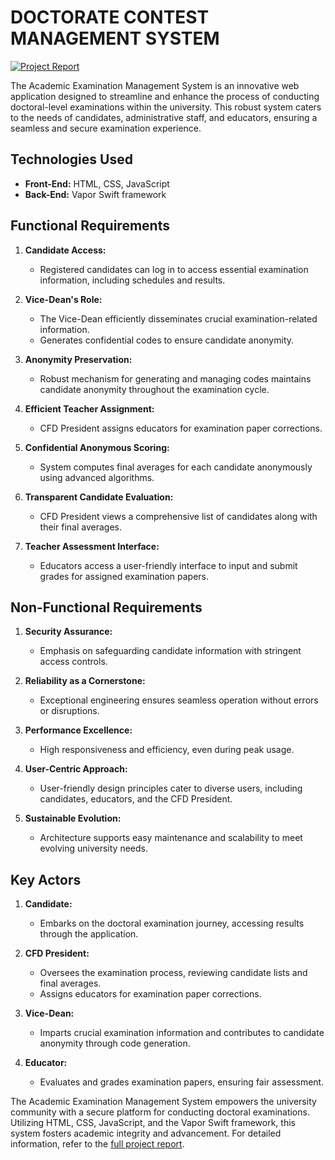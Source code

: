 # DOCTORATE CONTEST MANAGEMENT SYSTEM 

[![Project Report](https://img.shields.io/badge/Project%20Report-View%20Report-blue)](https://github.com/Napi55/ConcourDoc2UC/files/12241518/EDL-Rapport45.pdf)

The Academic Examination Management System is an innovative web application designed to streamline and enhance the process of conducting doctoral-level examinations within the university. This robust system caters to the needs of candidates, administrative staff, and educators, ensuring a seamless and secure examination experience.

## Technologies Used

- **Front-End:** HTML, CSS, JavaScript
- **Back-End:** Vapor Swift framework

## Functional Requirements

1. **Candidate Access:**
   - Registered candidates can log in to access essential examination information, including schedules and results.

2. **Vice-Dean's Role:**
   - The Vice-Dean efficiently disseminates crucial examination-related information.
   - Generates confidential codes to ensure candidate anonymity.

3. **Anonymity Preservation:**
   - Robust mechanism for generating and managing codes maintains candidate anonymity throughout the examination cycle.

4. **Efficient Teacher Assignment:**
   - CFD President assigns educators for examination paper corrections.

5. **Confidential Anonymous Scoring:**
   - System computes final averages for each candidate anonymously using advanced algorithms.

6. **Transparent Candidate Evaluation:**
   - CFD President views a comprehensive list of candidates along with their final averages.

7. **Teacher Assessment Interface:**
   - Educators access a user-friendly interface to input and submit grades for assigned examination papers.

## Non-Functional Requirements

1. **Security Assurance:**
   - Emphasis on safeguarding candidate information with stringent access controls.

2. **Reliability as a Cornerstone:**
   - Exceptional engineering ensures seamless operation without errors or disruptions.

3. **Performance Excellence:**
   - High responsiveness and efficiency, even during peak usage.

4. **User-Centric Approach:**
   - User-friendly design principles cater to diverse users, including candidates, educators, and the CFD President.

5. **Sustainable Evolution:**
   - Architecture supports easy maintenance and scalability to meet evolving university needs.

## Key Actors

1. **Candidate:**
   - Embarks on the doctoral examination journey, accessing results through the application.

2. **CFD President:**
   - Oversees the examination process, reviewing candidate lists and final averages.
   - Assigns educators for examination paper corrections.

3. **Vice-Dean:**
   - Imparts crucial examination information and contributes to candidate anonymity through code generation.

4. **Educator:**
   - Evaluates and grades examination papers, ensuring fair assessment.

The Academic Examination Management System empowers the university community with a secure platform for conducting doctoral examinations. Utilizing HTML, CSS, JavaScript, and the Vapor Swift framework, this system fosters academic integrity and advancement. For detailed information, refer to the [full project report](https://example.com/academic-exam-management-report).
